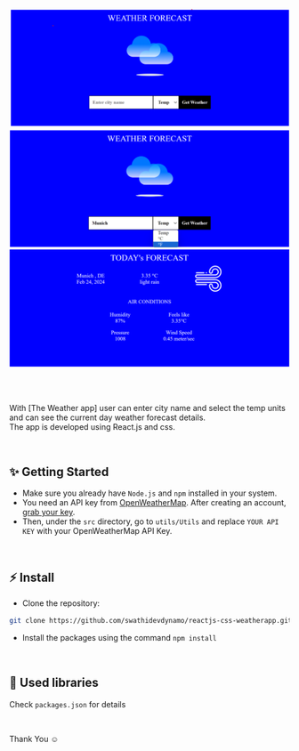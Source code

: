 ![Application screenshot](./public/screenshot1.png)
![Application screenshot](./public/screenshot2.png)
![Application screenshot](./public/screenshot3.png)

<br/>
<br/>

With [The Weather app] user can enter city name and select the temp units and can see the current day weather forecast details.
<br />
The app is developed using React.js and css.

<br/>


## ✨ Getting Started

- Make sure you already have `Node.js` and `npm` installed in your system.
- You need an API key from [OpenWeatherMap](https://openweathermap.org/). After creating an account, [grab your key](https://home.openweathermap.org/api_keys).
- Then, under the `src` directory, go to `utils/Utils` and replace `YOUR API KEY` with your OpenWeatherMap API Key.

<br/>

## ⚡ Install

- Clone the repository:

```bash
git clone https://github.com/swathidevdynamo/reactjs-css-weatherapp.git

```

- Install the packages using the command `npm install`

<br/>

## 📙 Used libraries

Check `packages.json` for details

<br/>

Thank You ☺
